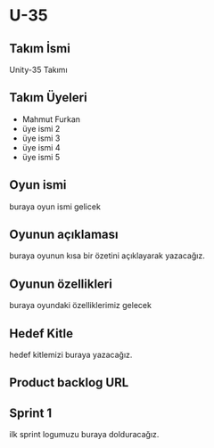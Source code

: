 # U-35

## Takım İsmi
Unity-35 Takımı

## Takım Üyeleri
- Mahmut Furkan
- üye ismi 2
- üye ismi 3
- üye ismi 4
- üye ismi 5

## Oyun ismi
buraya oyun ismi gelicek

## Oyunun açıklaması
buraya oyunun kısa bir özetini açıklayarak yazacağız.

## Oyunun özellikleri
buraya oyundaki özelliklerimiz gelecek


## Hedef Kitle
hedef kitlemizi buraya yazacağız.

## Product backlog URL


## Sprint 1
ilk sprint logumuzu buraya dolduracağız.
